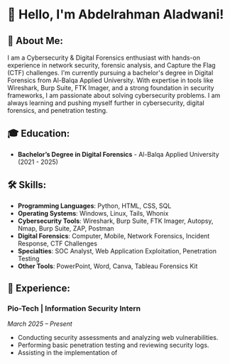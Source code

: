 # 👋 Hello, I'm Abdelrahman Aladwani!

## 🦄 About Me:
I am a Cybersecurity & Digital Forensics enthusiast with hands-on experience in network security, forensic analysis, and Capture the Flag (CTF) challenges. I'm currently pursuing a bachelor's degree in Digital Forensics from Al-Balqa Applied University. With expertise in tools like Wireshark, Burp Suite, FTK Imager, and a strong foundation in security frameworks, I am passionate about solving cybersecurity problems. I am always learning and pushing myself further in cybersecurity, digital forensics, and penetration testing.

## 🎓 Education:
- **Bachelor’s Degree in Digital Forensics** - Al-Balqa Applied University (2021 - 2025)

## 🛠 Skills:
- **Programming Languages**: Python, HTML, CSS, SQL
- **Operating Systems**: Windows, Linux, Tails, Whonix
- **Cybersecurity Tools**: Wireshark, Burp Suite, FTK Imager, Autopsy, Nmap, Burp Suite, ZAP, Postman
- **Digital Forensics**: Computer, Mobile, Network Forensics, Incident Response, CTF Challenges
- **Specialties**: SOC Analyst, Web Application Exploitation, Penetration Testing
- **Other Tools**: PowerPoint, Word, Canva, Tableau Forensics Kit

## 🔧 Experience:
### **Pio-Tech | Information Security Intern**  
*March 2025 – Present*  
- Conducting security assessments and analyzing web vulnerabilities.  
- Performing basic penetration testing and reviewing security logs.  
- Assisting in the implementation of
